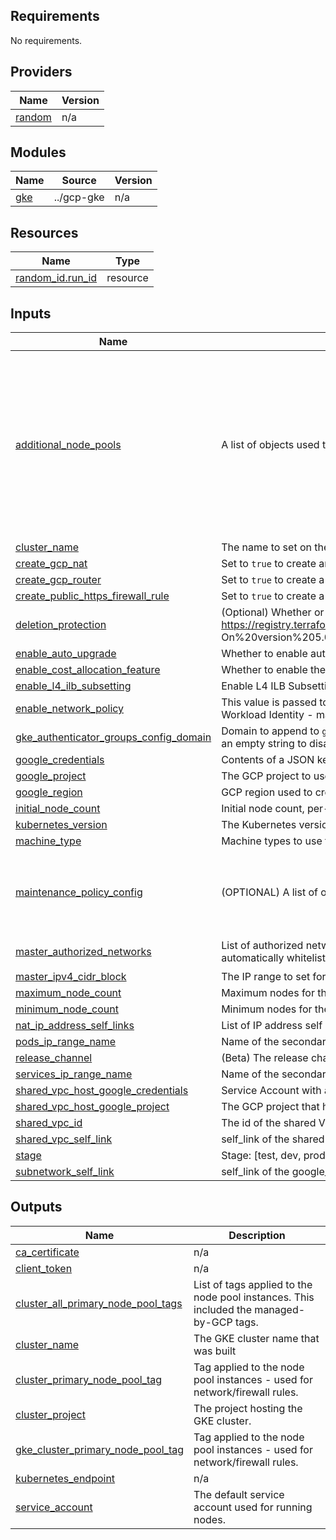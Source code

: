 <!-- BEGIN_TF_DOCS -->
## Requirements

No requirements.

## Providers

| Name | Version |
|------|---------|
| <a name="provider_random"></a> [random](#provider\_random) | n/a |

## Modules

| Name | Source | Version |
|------|--------|---------|
| <a name="module_gke"></a> [gke](#module\_gke) | ../gcp-gke | n/a |

## Resources

| Name | Type |
|------|------|
| [random_id.run_id](https://registry.terraform.io/providers/hashicorp/random/latest/docs/resources/id) | resource |

## Inputs

| Name | Description | Type | Default | Required |
|------|-------------|------|---------|:--------:|
| <a name="input_additional_node_pools"></a> [additional\_node\_pools](#input\_additional\_node\_pools) | A list of objects used to configure additional node pools (in addition to the primary one created by this module by default). | <pre>list(object({<br>    name               = string<br>    enable_secure_boot = bool<br>    machine_type       = string<br>    minimum_node_count = string<br>    maximum_node_count = string<br>    taints = list(object({<br>      key    = string<br>      value  = string<br>      effect = string<br>    }))<br>    tags  = list(string)<br>    zones = list(string)<br>  }))</pre> | `[]` | no |
| <a name="input_cluster_name"></a> [cluster\_name](#input\_cluster\_name) | The name to set on the GKE cluster. | `string` | n/a | yes |
| <a name="input_create_gcp_nat"></a> [create\_gcp\_nat](#input\_create\_gcp\_nat) | Set to `true` to create an Internet NAT for ALL\_SUBNETWORKS\_ALL\_IP\_RANGES in the VPC network. | `bool` | n/a | yes |
| <a name="input_create_gcp_router"></a> [create\_gcp\_router](#input\_create\_gcp\_router) | Set to `true` to create a router in the VPC network. | `bool` | n/a | yes |
| <a name="input_create_public_https_firewall_rule"></a> [create\_public\_https\_firewall\_rule](#input\_create\_public\_https\_firewall\_rule) | Set to `true` to create a firewall rule allowing 0.0.0.0/0:443 on TCP to all worker nodes. | `bool` | n/a | yes |
| <a name="input_deletion_protection"></a> [deletion\_protection](#input\_deletion\_protection) | (Optional) Whether or not to allow Terraform to destroy the cluster. https://registry.terraform.io/providers/hashicorp/google/latest/docs/resources/container_cluster#nested_taint:~:text=Cloud)%20Learn%20tutorial-,Note,-On%20version%205.0.0 | `string` | `true` | no |
| <a name="input_enable_auto_upgrade"></a> [enable\_auto\_upgrade](#input\_enable\_auto\_upgrade) | Whether to enable auto upgrades in GKE cluster. | `bool` | `true` | no |
| <a name="input_enable_cost_allocation_feature"></a> [enable\_cost\_allocation\_feature](#input\_enable\_cost\_allocation\_feature) | Whether to enable the cost allocation feature. | `bool` | `false` | no |
| <a name="input_enable_l4_ilb_subsetting"></a> [enable\_l4\_ilb\_subsetting](#input\_enable\_l4\_ilb\_subsetting) | Enable L4 ILB Subsetting | `bool` | `false` | no |
| <a name="input_enable_network_policy"></a> [enable\_network\_policy](#input\_enable\_network\_policy) | This value is passed to network\_policy.enabled and the negative is passed to addons\_config.network\_policy\_config.disabled. This might conflict with Workload Identity - make sure to read https://cloud.google.com/kubernetes-engine/docs/how-to/network-policy#limitations_and_requirements. | `bool` | n/a | yes |
| <a name="input_gke_authenticator_groups_config_domain"></a> [gke\_authenticator\_groups\_config\_domain](#input\_gke\_authenticator\_groups\_config\_domain) | Domain to append to `gke-security-groups` to pass to authenticator\_groups\_config so members of that Google Group can authenticate to the cluster. Pass an empty string to disable. Domain passed here should be in the format of TLD.EXTENSION. | `string` | n/a | yes |
| <a name="input_google_credentials"></a> [google\_credentials](#input\_google\_credentials) | Contents of a JSON keyfile of an account with write access to the project | `any` | n/a | yes |
| <a name="input_google_project"></a> [google\_project](#input\_google\_project) | The GCP project to use for this run | `any` | n/a | yes |
| <a name="input_google_region"></a> [google\_region](#input\_google\_region) | GCP region used to create all resources in this run | `any` | n/a | yes |
| <a name="input_initial_node_count"></a> [initial\_node\_count](#input\_initial\_node\_count) | Initial node count, per-zone for regional clusters. | `any` | n/a | yes |
| <a name="input_kubernetes_version"></a> [kubernetes\_version](#input\_kubernetes\_version) | The Kubernetes version to install on the master and node pool - must be a valid version from the specified `var.release_channel` | `string` | n/a | yes |
| <a name="input_machine_type"></a> [machine\_type](#input\_machine\_type) | Machine types to use for the node pool. | `string` | n/a | yes |
| <a name="input_maintenance_policy_config"></a> [maintenance\_policy\_config](#input\_maintenance\_policy\_config) | (OPTIONAL) A list of objects used to configure maintenance policy | <pre>list(object({<br>    maintenance_start_time = string<br>    maintenance_end_time   = string<br>    maintenance_recurrence = string<br>  }))</pre> | `[]` | no |
| <a name="input_master_authorized_networks"></a> [master\_authorized\_networks](#input\_master\_authorized\_networks) | List of authorized networks to access the control plane. If none are provided, disallow external access (except the cluster node IPs, which GKE automatically whitelists). | `list(object({ cidr_block = string, display_name = string }))` | n/a | yes |
| <a name="input_master_ipv4_cidr_block"></a> [master\_ipv4\_cidr\_block](#input\_master\_ipv4\_cidr\_block) | The IP range to set for master nodes, passed to master\_ipv4\_cidr\_block - /28 required by Google. | `any` | n/a | yes |
| <a name="input_maximum_node_count"></a> [maximum\_node\_count](#input\_maximum\_node\_count) | Maximum nodes for the node pool. This is the total nodes so for regional deployments it is the total nodes across all zones. | `string` | n/a | yes |
| <a name="input_minimum_node_count"></a> [minimum\_node\_count](#input\_minimum\_node\_count) | Minimum nodes for the node pool. This is the total nodes so for regional deployments it is the total nodes across all zones. | `string` | n/a | yes |
| <a name="input_nat_ip_address_self_links"></a> [nat\_ip\_address\_self\_links](#input\_nat\_ip\_address\_self\_links) | List of IP address self links to use for NAT | `list(string)` | `[]` | no |
| <a name="input_pods_ip_range_name"></a> [pods\_ip\_range\_name](#input\_pods\_ip\_range\_name) | Name of the secondary IP range used for Kubernetes Pods. | `string` | n/a | yes |
| <a name="input_release_channel"></a> [release\_channel](#input\_release\_channel) | (Beta) The release channel of this cluster. Accepted values are `UNSPECIFIED`, `RAPID`, `REGULAR` and `STABLE`. Defaults to `REGULAR`. | `string` | `"RAPID"` | no |
| <a name="input_services_ip_range_name"></a> [services\_ip\_range\_name](#input\_services\_ip\_range\_name) | Name of the secondary IP range used for Kubernetes Services. | `string` | n/a | yes |
| <a name="input_shared_vpc_host_google_credentials"></a> [shared\_vpc\_host\_google\_credentials](#input\_shared\_vpc\_host\_google\_credentials) | Service Account with access to shared\_vpc\_host\_google\_project networks | `any` | n/a | yes |
| <a name="input_shared_vpc_host_google_project"></a> [shared\_vpc\_host\_google\_project](#input\_shared\_vpc\_host\_google\_project) | The GCP project that hosts the shared VPC to place resources into | `any` | n/a | yes |
| <a name="input_shared_vpc_id"></a> [shared\_vpc\_id](#input\_shared\_vpc\_id) | The id of the shared VPC. | `string` | n/a | yes |
| <a name="input_shared_vpc_self_link"></a> [shared\_vpc\_self\_link](#input\_shared\_vpc\_self\_link) | self\_link of the shared VPC to place the GKE cluster in. | `string` | n/a | yes |
| <a name="input_stage"></a> [stage](#input\_stage) | Stage: [test, dev, prod...] used as prefix for all resources. | `string` | `"test"` | no |
| <a name="input_subnetwork_self_link"></a> [subnetwork\_self\_link](#input\_subnetwork\_self\_link) | self\_link of the google\_compute\_subnetwork to place the GKE cluster in. | `string` | n/a | yes |

## Outputs

| Name | Description |
|------|-------------|
| <a name="output_ca_certificate"></a> [ca\_certificate](#output\_ca\_certificate) | n/a |
| <a name="output_client_token"></a> [client\_token](#output\_client\_token) | n/a |
| <a name="output_cluster_all_primary_node_pool_tags"></a> [cluster\_all\_primary\_node\_pool\_tags](#output\_cluster\_all\_primary\_node\_pool\_tags) | List of tags applied to the node pool instances. This included the managed-by-GCP tags. |
| <a name="output_cluster_name"></a> [cluster\_name](#output\_cluster\_name) | The GKE cluster name that was built |
| <a name="output_cluster_primary_node_pool_tag"></a> [cluster\_primary\_node\_pool\_tag](#output\_cluster\_primary\_node\_pool\_tag) | Tag applied to the node pool instances - used for network/firewall rules. |
| <a name="output_cluster_project"></a> [cluster\_project](#output\_cluster\_project) | The project hosting the GKE cluster. |
| <a name="output_gke_cluster_primary_node_pool_tag"></a> [gke\_cluster\_primary\_node\_pool\_tag](#output\_gke\_cluster\_primary\_node\_pool\_tag) | Tag applied to the node pool instances - used for network/firewall rules. |
| <a name="output_kubernetes_endpoint"></a> [kubernetes\_endpoint](#output\_kubernetes\_endpoint) | n/a |
| <a name="output_service_account"></a> [service\_account](#output\_service\_account) | The default service account used for running nodes. |
<!-- END_TF_DOCS -->
